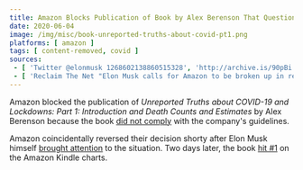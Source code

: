 ```yaml
---
title: Amazon Blocks Publication of Book by Alex Berenson That Questions the COVID Lockdowns
date: 2020-06-04
image: /img/misc/book-unreported-truths-about-covid-pt1.png
platforms: [ amazon ]
tags: [ content-removed, covid ]
sources:
 - [ 'Twitter @elonmusk 1268602138860515328', 'http://archive.is/90pBi' ]
 - [ 'Reclaim The Net "Elon Musk calls for Amazon to be broken up in response to its censorship of dissenting coronavirus perspective" by Tom Parker (4 Jun 2020)', 'http://archive.is/Qxny8' ]
---
```


Amazon blocked the publication of _Unreported Truths about COVID-19 and
Lockdowns: Part 1: Introduction and Death Counts and Estimates_ by Alex
Berenson because the book [did not comply](notice.jpg) with the company's
guidelines.

Amazon coincidentally reversed their decision shorty after Elon Musk himself
[brought attention](http://archive.is/90pBi) to the situation. Two days later,
the book [hit #1](http://archive.is/aDANi) on the Amazon Kindle charts.

